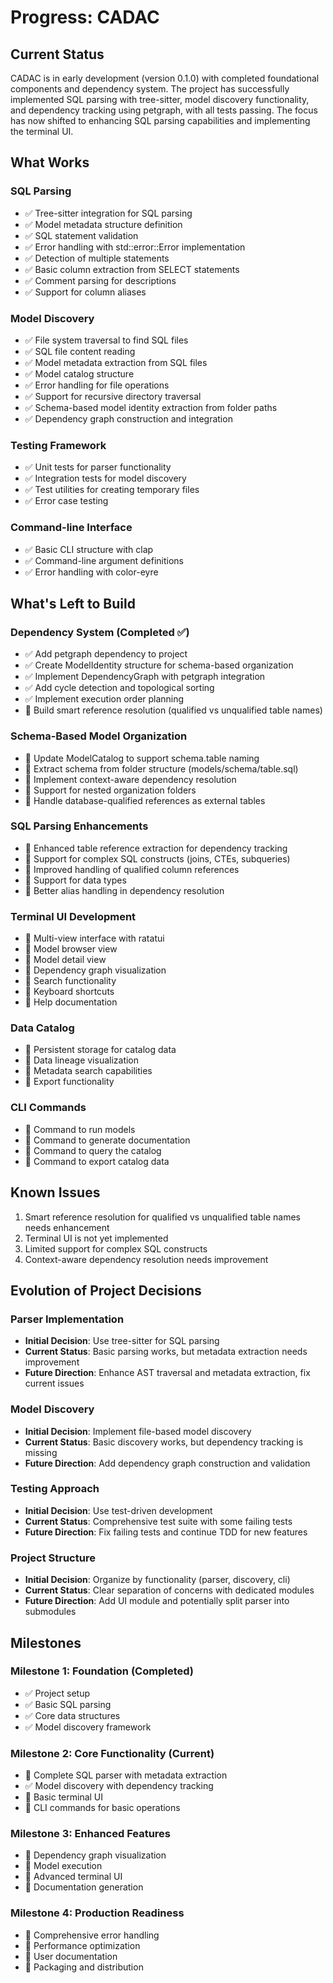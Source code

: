 # Progress: CADAC

## Current Status
CADAC is in early development (version 0.1.0) with completed foundational components and dependency system. The project has successfully implemented SQL parsing with tree-sitter, model discovery functionality, and dependency tracking using petgraph, with all tests passing. The focus has now shifted to enhancing SQL parsing capabilities and implementing the terminal UI.

## What Works

### SQL Parsing
- ✅ Tree-sitter integration for SQL parsing
- ✅ Model metadata structure definition
- ✅ SQL statement validation
- ✅ Error handling with std::error::Error implementation
- ✅ Detection of multiple statements
- ✅ Basic column extraction from SELECT statements
- ✅ Comment parsing for descriptions
- ✅ Support for column aliases

### Model Discovery
- ✅ File system traversal to find SQL files
- ✅ SQL file content reading
- ✅ Model metadata extraction from SQL files
- ✅ Model catalog structure
- ✅ Error handling for file operations
- ✅ Support for recursive directory traversal
- ✅ Schema-based model identity extraction from folder paths
- ✅ Dependency graph construction and integration

### Testing Framework
- ✅ Unit tests for parser functionality
- ✅ Integration tests for model discovery
- ✅ Test utilities for creating temporary files
- ✅ Error case testing

### Command-line Interface
- ✅ Basic CLI structure with clap
- ✅ Command-line argument definitions
- ✅ Error handling with color-eyre

## What's Left to Build

### Dependency System (Completed ✅)
- ✅ Add petgraph dependency to project
- ✅ Create ModelIdentity structure for schema-based organization
- ✅ Implement DependencyGraph with petgraph integration
- ✅ Add cycle detection and topological sorting
- ✅ Implement execution order planning
- 🔲 Build smart reference resolution (qualified vs unqualified table names)

### Schema-Based Model Organization
- 🔲 Update ModelCatalog to support schema.table naming
- 🔲 Extract schema from folder structure (models/schema/table.sql)
- 🔲 Implement context-aware dependency resolution
- 🔲 Support for nested organization folders
- 🔲 Handle database-qualified references as external tables

### SQL Parsing Enhancements
- 🔲 Enhanced table reference extraction for dependency tracking
- 🔲 Support for complex SQL constructs (joins, CTEs, subqueries)
- 🔲 Improved handling of qualified column references
- 🔲 Support for data types
- 🔲 Better alias handling in dependency resolution

### Terminal UI Development
- 🔲 Multi-view interface with ratatui
- 🔲 Model browser view
- 🔲 Model detail view
- 🔲 Dependency graph visualization
- 🔲 Search functionality
- 🔲 Keyboard shortcuts
- 🔲 Help documentation

### Data Catalog
- 🔲 Persistent storage for catalog data
- 🔲 Data lineage visualization
- 🔲 Metadata search capabilities
- 🔲 Export functionality

### CLI Commands
- 🔲 Command to run models
- 🔲 Command to generate documentation
- 🔲 Command to query the catalog
- 🔲 Command to export catalog data

## Known Issues
1. Smart reference resolution for qualified vs unqualified table names needs enhancement
2. Terminal UI is not yet implemented
3. Limited support for complex SQL constructs
4. Context-aware dependency resolution needs improvement

## Evolution of Project Decisions

### Parser Implementation
- **Initial Decision**: Use tree-sitter for SQL parsing
- **Current Status**: Basic parsing works, but metadata extraction needs improvement
- **Future Direction**: Enhance AST traversal and metadata extraction, fix current issues

### Model Discovery
- **Initial Decision**: Implement file-based model discovery
- **Current Status**: Basic discovery works, but dependency tracking is missing
- **Future Direction**: Add dependency graph construction and validation

### Testing Approach
- **Initial Decision**: Use test-driven development
- **Current Status**: Comprehensive test suite with some failing tests
- **Future Direction**: Fix failing tests and continue TDD for new features

### Project Structure
- **Initial Decision**: Organize by functionality (parser, discovery, cli)
- **Current Status**: Clear separation of concerns with dedicated modules
- **Future Direction**: Add UI module and potentially split parser into submodules

## Milestones

### Milestone 1: Foundation (Completed)
- ✅ Project setup
- ✅ Basic SQL parsing
- ✅ Core data structures
- ✅ Model discovery framework

### Milestone 2: Core Functionality (Current)
- 🔄 Complete SQL parser with metadata extraction
- ✅ Model discovery with dependency tracking
- 🔲 Basic terminal UI
- 🔲 CLI commands for basic operations

### Milestone 3: Enhanced Features
- 🔲 Dependency graph visualization
- 🔲 Model execution
- 🔲 Advanced terminal UI
- 🔲 Documentation generation

### Milestone 4: Production Readiness
- 🔲 Comprehensive error handling
- 🔲 Performance optimization
- 🔲 User documentation
- 🔲 Packaging and distribution
